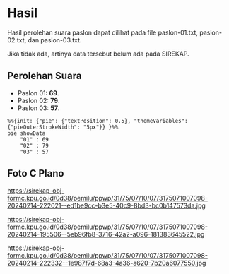 # Hasil

Hasil perolehan suara paslon dapat dilihat pada file paslon-01.txt, paslon-02.txt, dan paslon-03.txt.

Jika tidak ada, artinya data tersebut belum ada pada SIREKAP.

## Perolehan Suara

 * Paslon 01: **69**.
 * Paslon 02: **79**.
 * Paslon 03: **57**.

```mermaid
%%{init: {"pie": {"textPosition": 0.5}, "themeVariables": {"pieOuterStrokeWidth": "5px"}} }%%
pie showData
    "01" : 69
    "02" : 79
    "03" : 57
```
## Foto C Plano

https://sirekap-obj-formc.kpu.go.id/0d38/pemilu/ppwp/31/75/07/10/07/3175071007098-20240214-222021--ed1be9cc-b3e5-40c9-8bd3-bc0b147573da.jpg

https://sirekap-obj-formc.kpu.go.id/0d38/pemilu/ppwp/31/75/07/10/07/3175071007098-20240214-195506--5eb96fb8-3716-42a2-a096-181383645522.jpg

https://sirekap-obj-formc.kpu.go.id/0d38/pemilu/ppwp/31/75/07/10/07/3175071007098-20240214-222332--1e987f7d-68a3-4a36-a620-7b20a6077550.jpg
